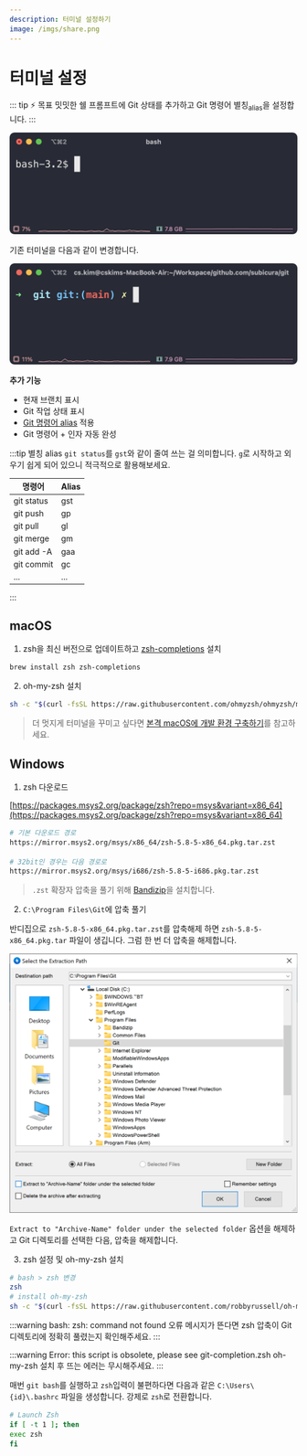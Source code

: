 ```yaml
---
description: 터미널 설정하기
image: /imgs/share.png
---
```


# 터미널 설정

::: tip ⚡️ 목표
밋밋한 쉘 프롬프트에 Git 상태를 추가하고 Git 명령어 별칭<sub>alias</sub>을 설정합니다.
:::

<div class="image-450">

![터미널 이전](./imgs/terminal-setup/terminal-before.png)

</div>

기존 터미널을 다음과 같이 변경합니다.

<div class="image-450">

![터미널 이전](./imgs/terminal-setup/terminal-after.png)

</div>

**추가 기능**

- 현재 브랜치 표시
- Git 작업 상태 표시
- [Git 명령어 alias](https://github.com/ohmyzsh/ohmyzsh/blob/master/plugins/git/git.plugin.zsh) 적용
- Git 명령어 + 인자 자동 완성

:::tip 별칭 alias
`git status`를 `gst`와 같이 줄여 쓰는 걸 의미합니다. `g`로 시작하고 외우기 쉽게 되어 있으니 적극적으로 활용해보세요.

| 명령어     | Alias |
| ---------- | ----- |
| git status | gst   |
| git push   | gp    |
| git pull   | gl    |
| git merge  | gm    |
| git add -A | gaa   |
| git commit | gc    |
| ...        | ...   |

:::

## macOS

1. zsh을 최신 버전으로 업데이트하고 [zsh-completions](https://github.com/zsh-users/zsh-completions) 설치

```sh
brew install zsh zsh-completions
```

2. oh-my-zsh 설치

```sh
sh -c "$(curl -fsSL https://raw.githubusercontent.com/ohmyzsh/ohmyzsh/master/tools/install.sh)"
```

> 더 멋지게 터미널을 꾸미고 싶다면 [본격 macOS에 개발 환경 구축하기](https://subicura.com/2017/11/22/mac-os-development-environment-setup.html)를 참고하세요.

## Windows

1. zsh 다운로드

[https://packages.msys2.org/package/zsh?repo=msys&variant=x86_64](https://packages.msys2.org/package/zsh?repo=msys&variant=x86_64)

```sh
# 기본 다운로드 경로
https://mirror.msys2.org/msys/x86_64/zsh-5.8-5-x86_64.pkg.tar.zst

# 32bit인 경우는 다음 경로로
https://mirror.msys2.org/msys/i686/zsh-5.8-5-i686.pkg.tar.zst
```

> `.zst` 확장자 압축을 풀기 위해 [Bandizip](http://www.bandisoft.com/bandizip/)을 설치합니다.

2. `C:\Program Files\Git`에 압축 풀기

반디집으로 `zsh-5.8-5-x86_64.pkg.tar.zst`를 압축해제 하면 `zsh-5.8-5-x86_64.pkg.tar` 파일이 생깁니다. 그럼 한 번 더 압축을 해제합니다.

<div class="image-600 no-radius">

![zsh 압축풀기](./imgs/terminal-setup/windows-zsh.png)

</div>

`Extract to "Archive-Name" folder under the selected folder` 옵션을 해제하고 Git 디렉토리를 선택한 다음, 압축을 해제합니다.

3. zsh 설정 및 oh-my-zsh 설치

```sh
# bash > zsh 변경
zsh
# install oh-my-zsh
sh -c "$(curl -fsSL https://raw.githubusercontent.com/robbyrussell/oh-my-zsh/master/tools/install.sh)"
```

:::warning bash: zsh: command not found
오류 메시지가 뜬다면 zsh 압축이 Git 디렉토리에 정확히 풀렸는지 확인해주세요.
:::

:::warning Error: this script is obsolete, please see git-completion.zsh
oh-my-zsh 설치 후 뜨는 에러는 무시해주세요.
:::

매번 `git bash`를 실행하고 `zsh`입력이 불편하다면 다음과 같은 `C:\Users\{id}\.bashrc` 파일을 생성합니다. 강제로 `zsh`로 전환합니다.

```sh
# Launch Zsh
if [ -t 1 ]; then
exec zsh
fi
```
